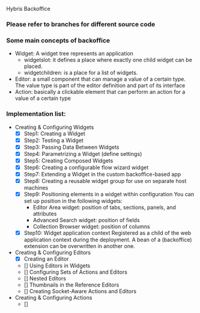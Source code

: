 Hybris Backoffice

### Please refer to branches for different source code

### Some main concepts of backoffice
- Widget: A widget tree represents an application
    - widgetslot: it defines a place where exactly one child widget can be placed.
    - widgetchildren: is a place for a list of widgets.
- Editor: a small component that can manage a value of a certain type. The value type is part of the editor definition and part of its interface
- Action: basically a clickable element that can perform an action for a value of a certain type


### Implementation list:
- Creating & Configuring Widgets
    - [x] Step1: Creating a Widget
    - [x] Step2: Testing a Widget
    - [x] Step3: Passing Data Between Widgets
    - [x] Step4: Parametrizing a Widget (define settings)
    - [x] Step5: Creating Composed Widgets
    - [x] Step6: Creating a configurable flow wizard widget
    - [x] Step7: Extending a Widget in the custom backoffice-based app
    - [x] Step8: Creating a reusable widget group for use on separate host machines
    - [x] Step9: Positioning elements in a widget within configuration
        You can set up position in the following widgets:
        - Editor Area widget: position of tabs, sections, panels, and attributes
        - Advanced Search widget: position of fields
        - Collection Browser widget: position of columns
    - [x] Step10: Widget application context
        Registered as a child of the web application context during the deployment.
        A bean of a (backoffice) extension can be overwritten in another one.
- Creating & Configuring Editors
    - [x] Creating an Editor
    - [] Using Editors in Widgets
    - [] Configuring Sets of Actions and Editors
    - [] Nested Editors
    - [] Thumbnails in the Reference Editors
    - [] Creating Socket-Aware Actions and Editors
- Creating & Configuring Actions
    - []